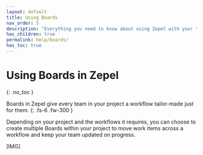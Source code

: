 ```yaml
---
layout: default
title: Using Boards
nav_order: 5
description: "Everything you need to know about using Zepel with your team"
has_children: true
permalink: help/boards/
has_toc: true
---
```


# Using Boards in Zepel
{: .no_toc }

Boards in Zepel give every team in your project a workflow tailor-made just for them.
{: .fs-6 .fw-300 }

Depending on your project and the workflows it requires, you can choose to create multiple Boards within your project to move work items across a workflow and keep your team updated on progress.

[IMG]